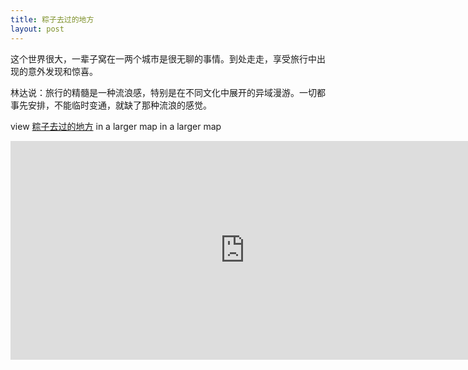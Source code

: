 ```yaml
---
title: 粽子去过的地方
layout: post
---
```


这个世界很大，一辈子窝在一两个城市是很无聊的事情。到处走走，享受旅行中出现的意外发现和惊喜。

林达说：旅行的精髓是一种流浪感，特别是在不同文化中展开的异域漫游。一切都事先安排，不能临时变通，就缺了那种流浪的感觉。

view [粽子去过的地方](http://goo.gl/maps/XuaeN) in a larger map in a larger map

<iframe width="750" height="350" frameborder="0" scrolling="no" marginheight="0" marginwidth="0" src="https://maps.google.com/maps/ms?msa=0&amp;msid=212418105464927635805.0004baf15afa48c44779e&amp;ie=UTF8&amp;t=m&amp;ll=37.282943,56.161834&amp;spn=30.174546,130.62374&amp;output=embed"></iframe><br /><small>


